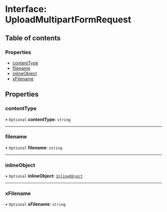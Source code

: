 # Interface: UploadMultipartFormRequest

## Table of contents

### Properties

- [contentType](UploadMultipartFormRequest.md#contenttype)
- [filename](UploadMultipartFormRequest.md#filename)
- [inlineObject](UploadMultipartFormRequest.md#inlineobject)
- [xFilename](UploadMultipartFormRequest.md#xfilename)

## Properties

### contentType

• `Optional` **contentType**: `string`

___

### filename

• `Optional` **filename**: `string`

___

### inlineObject

• `Optional` **inlineObject**: [`InlineObject`](InlineObject.md)

___

### xFilename

• `Optional` **xFilename**: `string`
